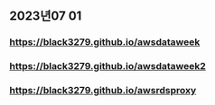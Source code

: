 ## 2023년07 01
### https://black3279.github.io/awsdataweek
### https://black3279.github.io/awsdataweek2
### https://black3279.github.io/awsrdsproxy